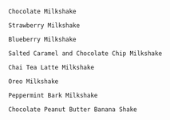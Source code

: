 
    Chocolate Milkshake

    Strawberry Milkshake

    Blueberry Milkshake

    Salted Caramel and Chocolate Chip Milkshake

    Chai Tea Latte Milkshake

    Oreo Milkshake

    Peppermint Bark Milkshake

    Chocolate Peanut Butter Banana Shake
